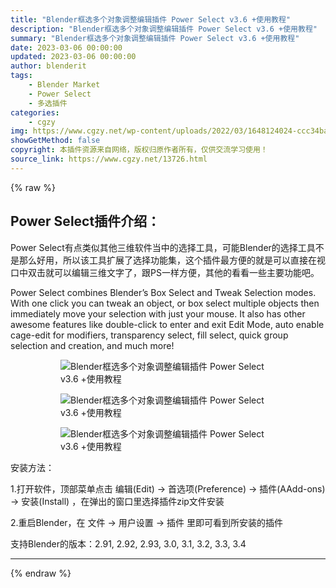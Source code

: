 ```yaml
---
title: "Blender框选多个对象调整编辑插件 Power Select v3.6 +使用教程"
description: "Blender框选多个对象调整编辑插件 Power Select v3.6 +使用教程"
summary: "Blender框选多个对象调整编辑插件 Power Select v3.6 +使用教程"
date: 2023-03-06 00:00:00
updated: 2023-03-06 00:00:00
author: blenderit
tags: 
    - Blender Market
    - Power Select
    - 多选插件
categories:
    - cgzy
img: https://www.cgzy.net/wp-content/uploads/2022/03/1648124024-ccc34ba9fe56670.jpg
showGetMethod: false
copyright: 本插件资源来自网络，版权归原作者所有，仅供交流学习使用！
source_link: https://www.cgzy.net/13726.html
---
```


{% raw %}
<div class="wp-block-pandastudio-title"><div class="title_style_01"><h2 id="h2-0">Power Select插件介绍：</h2></div></div><p class="is-style-text-indent-2em">Power Select有点类似其他三维软件当中的选择工具，可能Blender的选择工具不是那么好用，所以该工具扩展了选择功能集，这个插件最方便的就是可以直接在视口中双击就可以编辑三维文字了，跟PS一样方便，其他的看看一些主要功能吧。</p><p>Power Select combines Blender’s Box Select and Tweak Selection modes. With one click you can tweak an object, or box select multiple objects then immediately move your selection with just your mouse. It also has other awesome features like double-click to enter and exit Edit Mode, auto enable cage-edit for modifiers, transparency select, fill select, quick group selection and creation, and much more!</p><figure class="wp-block-gallery aligncenter has-nested-images columns-default is-cropped wp-block-gallery-1 is-layout-flex wp-block-gallery-is-layout-flex">
<figure class="wp-block-image size-large"><img decoding="async" src="https://img.alicdn.com/imgextra/i1/195004553/O1CN016N1JuQ1jVK255m7bK_!!195004553.gif" title="Blender框选多个对象调整编辑插件 Power Select v3.6 +使用教程" alt="Blender框选多个对象调整编辑插件 Power Select v3.6 +使用教程"></figure>



<figure class="wp-block-image size-large"><img decoding="async" src="https://img.alicdn.com/imgextra/i1/195004553/O1CN01U9RHbZ1jVK28TgOtd_!!195004553.gif" title="Blender框选多个对象调整编辑插件 Power Select v3.6 +使用教程" alt="Blender框选多个对象调整编辑插件 Power Select v3.6 +使用教程"></figure>



<figure class="wp-block-image size-large"><img decoding="async" src="https://img.alicdn.com/imgextra/i1/195004553/O1CN01wZSZwV1jVK22g8PTQ_!!195004553.gif" title="Blender框选多个对象调整编辑插件 Power Select v3.6 +使用教程" alt="Blender框选多个对象调整编辑插件 Power Select v3.6 +使用教程"></figure>
</figure><div class="wp-block-pandastudio-title"><div class="title_style_01"><p>安装方法：</p></div></div><p>1.打开软件，顶部菜单点击 编辑(Edit) → 首选项(Preference) → 插件(AAdd-ons) → 安装(Install) ，在弹出的窗口里选择插件zip文件安装</p><p>2.重启Blender，在 文件 → 用户设置 → 插件 里即可看到所安装的插件</p><div class="wp-block-pandastudio-tips"><div class="tip success "><p>支持Blender的版本：2.91, 2.92, 2.93, 3.0, 3.1, 3.2, 3.3, 3.4</p>
</div></div><hr class="wp-block-separator has-css-opacity">
<div style="display: none">cgzy</div>
{% endraw %}